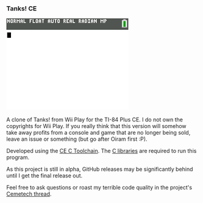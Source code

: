 ### Tanks! CE

![Screenshot](screenshot.png)

A clone of Tanks! from Wii Play for the TI-84 Plus CE.
I do not own the copyrights for Wii Play.
If you really think that this version will somehow take away profits from a console and game that are no longer being sold, leave an issue or something (but go after Oiram first :P).

Developed using the [CE C Toolchain](https://github.com/CE-Programming/toolchain).
The [C libraries](https://github.com/CE-Programming/libraries/releases/latest) are required to run this program. 

As this project is still in alpha, GitHub releases may be significantly behind until I get the final release out.

Feel free to ask questions or roast my terrible code quality in the project's [Cemetech thread](https://www.cemetech.net/forum/viewtopic.php?t=14718).
